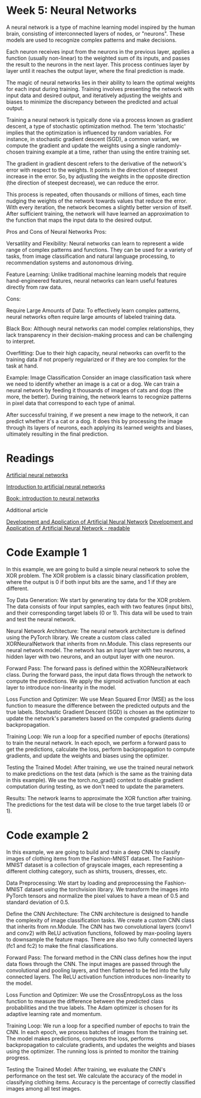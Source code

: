 # Week 5: Neural Networks
A neural network is a type of machine learning model inspired by the human brain, consisting of interconnected layers of nodes, or "neurons". These models are used to recognize complex patterns and make decisions.

Each neuron receives input from the neurons in the previous layer, applies a function (usually non-linear) to the weighted sum of its inputs, and passes the result to the neurons in the next layer. This process continues layer by layer until it reaches the output layer, where the final prediction is made.

The magic of neural networks lies in their ability to learn the optimal weights for each input during training. Training involves presenting the network with input data and desired output, and iteratively adjusting the weights and biases to minimize the discrepancy between the predicted and actual output.

Training a neural network is typically done via a process known as gradient descent, a type of stochastic optimization method. The term 'stochastic' implies that the optimization is influenced by random variables. For instance, in stochastic gradient descent (SGD), a common variant, we compute the gradient and update the weights using a single randomly-chosen training example at a time, rather than using the entire training set.

The gradient in gradient descent refers to the derivative of the network's error with respect to the weights. It points in the direction of steepest increase in the error. So, by adjusting the weights in the opposite direction (the direction of steepest decrease), we can reduce the error.

This process is repeated, often thousands or millions of times, each time nudging the weights of the network towards values that reduce the error. With every iteration, the network becomes a slightly better version of itself. After sufficient training, the network will have learned an approximation to the function that maps the input data to the desired output.

Pros and Cons of Neural Networks
Pros:

Versatility and Flexibility: Neural networks can learn to represent a wide range of complex patterns and functions. They can be used for a variety of tasks, from image classification and natural language processing, to recommendation systems and autonomous driving.

Feature Learning: Unlike traditional machine learning models that require hand-engineered features, neural networks can learn useful features directly from raw data.

Cons:

Require Large Amounts of Data: To effectively learn complex patterns, neural networks often require large amounts of labeled training data.

Black Box: Although neural networks can model complex relationships, they lack transparency in their decision-making process and can be challenging to interpret.

Overfitting: Due to their high capacity, neural networks can overfit to the training data if not properly regularized or if they are too complex for the task at hand.

Example: Image Classification
Consider an image classification task where we need to identify whether an image is a cat or a dog. We can train a neural network by feeding it thousands of images of cats and dogs (the more, the better). During training, the network learns to recognize patterns in pixel data that correspond to each type of animal.

After successful training, if we present a new image to the network, it can predict whether it's a cat or a dog. It does this by processing the image through its layers of neurons, each applying its learned weights and biases, ultimately resulting in the final prediction.

# Readings

[Artificial neural networks](https://d1wqtxts1xzle7.cloudfront.net/31377814/Artificial_Neural_Network-libre.pdf?1392407140=&response-content-disposition=inline%3B+filename%3DIISTE_May_30th_Edition_Peer_reviewed_art.pdf&Expires=1691285456&Signature=eB3umMSnbh1JwnQM9fsBHjZZDFEFYi2gSYVk~E3cFhySy~SqPlRHYQhG2pQE5OqEmJ39csE02kRp7y3TRSclIhHYwEOqmCmNBmBV0rEX8CYkBZ8G8gcRV8YcKnOGDNwx6RM3e2dne3dzpyolrEN8SeF8-LsaFrg5pvbrRntXeWTg5eno3Q6UJeRYv0KbO~aCd40L8rPOKVaIsqQ8szQQt1D6t~zP72MWqETxsK-~i6kmtPQJponKEZwd1zqeWruoBEbRIW2VKzjz~sKjc1~Z-S8qhd8eL7BLfaCdsZZxjx1ZWuPasMPtrEVc-dL4NfqjsWUB3Wrbb8bnVo31kHGWyA__&Key-Pair-Id=APKAJLOHF5GGSLRBV4ZA)

[Introduction to artificial neural networks](https://citeseerx.ist.psu.edu/document?repid=rep1&type=pdf&doi=04d0b6952a4f0c7203577afc9476c2fcab2cba06)

[Book: introduction to neural networks](https://ds.amu.edu.et/xmlui/bitstream/handle/123456789/4338/an-introduction-to-neural-networks.9781857286731.36028.pdf?sequence=1&isAllowed=y)

Additional article

[Development and Application of Artificial Neural Network](https://link.springer.com/article/10.1007/s11277-017-5224-x)
[Development and Application of Artificial Neural Network - readable](https://sci-hub.se/10.1007/s11277-017-5224-x)

# Code Example 1

In this example, we are going to build a simple neural network to solve the XOR problem. The XOR problem is a classic binary classification problem, where the output is 0 if both input bits are the same, and 1 if they are different.

Toy Data Generation:
We start by generating toy data for the XOR problem. The data consists of four input samples, each with two features (input bits), and their corresponding target labels (0 or 1). This data will be used to train and test the neural network.

Neural Network Architecture:
The neural network architecture is defined using the PyTorch library. We create a custom class called XORNeuralNetwork that inherits from nn.Module. This class represents our neural network model. The network has an input layer with two neurons, a hidden layer with two neurons, and an output layer with one neuron.

Forward Pass:
The forward pass is defined within the XORNeuralNetwork class. During the forward pass, the input data flows through the network to compute the predictions. We apply the sigmoid activation function at each layer to introduce non-linearity in the model.

Loss Function and Optimizer:
We use Mean Squared Error (MSE) as the loss function to measure the difference between the predicted outputs and the true labels. Stochastic Gradient Descent (SGD) is chosen as the optimizer to update the network's parameters based on the computed gradients during backpropagation.

Training Loop:
We run a loop for a specified number of epochs (iterations) to train the neural network. In each epoch, we perform a forward pass to get the predictions, calculate the loss, perform backpropagation to compute gradients, and update the weights and biases using the optimizer.

Testing the Trained Model:
After training, we use the trained neural network to make predictions on the test data (which is the same as the training data in this example). We use the torch.no_grad() context to disable gradient computation during testing, as we don't need to update the parameters.

Results:
The network learns to approximate the XOR function after training. The predictions for the test data will be close to the true target labels (0 or 1).

# Code example 2

In this example, we are going to build and train a deep CNN to classify images of clothing items from the Fashion-MNIST dataset. The Fashion-MNIST dataset is a collection of grayscale images, each representing a different clothing category, such as shirts, trousers, dresses, etc.

Data Preprocessing:
We start by loading and preprocessing the Fashion-MNIST dataset using the torchvision library. We transform the images into PyTorch tensors and normalize the pixel values to have a mean of 0.5 and standard deviation of 0.5.

Define the CNN Architecture:
The CNN architecture is designed to handle the complexity of image classification tasks. We create a custom CNN class that inherits from nn.Module. The CNN has two convolutional layers (conv1 and conv2) with ReLU activation functions, followed by max-pooling layers to downsample the feature maps. There are also two fully connected layers (fc1 and fc2) to make the final classifications.

Forward Pass:
The forward method in the CNN class defines how the input data flows through the CNN. The input images are passed through the convolutional and pooling layers, and then flattened to be fed into the fully connected layers. The ReLU activation function introduces non-linearity to the model.

Loss Function and Optimizer:
We use the CrossEntropyLoss as the loss function to measure the difference between the predicted class probabilities and the true labels. The Adam optimizer is chosen for its adaptive learning rate and momentum.

Training Loop:
We run a loop for a specified number of epochs to train the CNN. In each epoch, we process batches of images from the training set. The model makes predictions, computes the loss, performs backpropagation to calculate gradients, and updates the weights and biases using the optimizer. The running loss is printed to monitor the training progress.

Testing the Trained Model:
After training, we evaluate the CNN's performance on the test set. We calculate the accuracy of the model in classifying clothing items. Accuracy is the percentage of correctly classified images among all test images.
